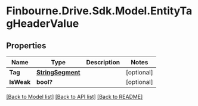 
# Finbourne.Drive.Sdk.Model.EntityTagHeaderValue

## Properties

Name | Type | Description | Notes
------------ | ------------- | ------------- | -------------
**Tag** | [**StringSegment**](StringSegment.md) |  | [optional] 
**IsWeak** | **bool?** |  | [optional] 

[[Back to Model list]](../README.md#documentation-for-models)
[[Back to API list]](../README.md#documentation-for-api-endpoints)
[[Back to README]](../README.md)

